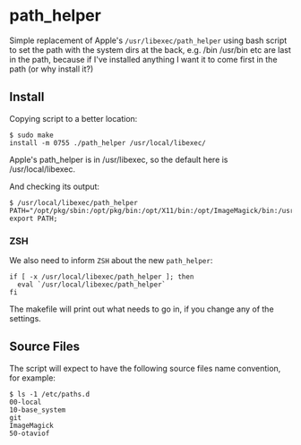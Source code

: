 # path_helper

Simple replacement of Apple's `/usr/libexec/path_helper` using bash script to set the path with the system dirs at the back, e.g. /bin /usr/bin etc are last in the path, because if I've installed anything I want it to come first in the path (or why install it?)

## Install

Copying script to a better location:

    $ sudo make
    install -m 0755 ./path_helper /usr/local/libexec/

Apple's path_helper is in /usr/libexec, so the default here is /usr/local/libexec.

And checking its output:

    $ /usr/local/libexec/path_helper
    PATH="/opt/pkg/sbin:/opt/pkg/bin:/opt/X11/bin:/opt/ImageMagick/bin:/usr/local/MacGPG2/bin:/usr/local/git/bin:/opt/puppetlabs/bin:/usr/local/bin:/usr/bin:/bin:/usr/sbin"; export PATH;

### ZSH

We also need to inform `ZSH` about the new `path_helper`:

    if [ -x /usr/local/libexec/path_helper ]; then
      eval `/usr/local/libexec/path_helper`
    fi

The makefile will print out what needs to go in, if you change any of the settings.

## Source Files

The script will expect to have the following source files name convention, for example:

    $ ls -1 /etc/paths.d
    00-local
    10-base_system
    git
    ImageMagick
    50-otaviof
